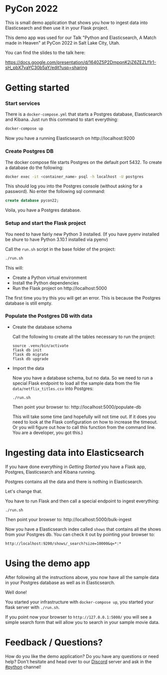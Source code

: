 # PyCon 2022

This is small demo application that shows you how to ingest data into Elasticsearch and then use it in your Flask project.

This demo app was used for our Talk "Python and Elasticsearch, A Match made in Heaven" at PyCon 2022 in Salt Lake City, Utah.

You can find the slides to the talk here:

https://docs.google.com/presentation/d/1640Z5P2DmpqnK2jZ6ZEZLf1r1-sH_pbX7vaYC30b5aY/edit?usp=sharing

# Getting started

### Start services

There is a `docker-compose.yml` that starts a Postgres database, Elasticsearch and Kibana. Just run this command to start everything:

```bash
docker-compose up
```

Now you have a running Elasticsearch on http://localhost:9200

### Create Postgres DB

The docker compose file starts Postgres on the default port 5432. To create a database do the following:

```bash
docker exec -it <container_name> psql -h localhost -U postgres
```

This should log you into the Postgres console (without asking for a password). No enter the following sql command:

```sql
create database pycon22;
```

Voila, you have a Postgres database.

### Setup and start the Flask project

You need to have fairly new Python 3 installed. (If you have pyenv installed be shure to have Python 3.10.1 installed via pyenv)

Call the `run.sh` script in the base folder of the project:

```bash
./run.sh
```

This will:

- Create a Python virtual environment
- Install the Python dependencies
- Run the Flask project on http://localhost:5000

The first time you try this you will get an error. This is because the Postgres database is still empty.

### Populate the Postgres DB with data

- Create the database schema

  Call the following to create all the tables necessary to run the project:

  ```
  source .venv/bin/activate
  flask db init
  flask db migrate
  flask db upgrade
  ```

- Import the data

  Now you have a database schema, but no data. So we need to run a special Flask endpoint to load all the sample data from the file `data/netflix_titles.csv` into Postgres:

  ```
  ./run.sh
  ```

  Then point your browser to: http://localhost:5000/populate-db

  This will take some time (and hopefully will not time out. If it does you need to look at the Flask configuration on how to increase the timeout. Or you will figure out how to call this function from the command line. You are a developer, you got this.)

# Ingesting data into Elasticsearch

If you have done everything in _Getting Started_ you have a Flask app, Postgres, Elasticsearch and Kibana running.

Postgres contains all the data and there is nothing in Elasticsearch.

Let's change that.

You have to run Flask and then call a special endpoint to ingest everything:

```
./run.sh
```

Then point your browser to: http://localhost:5000/bulk-ingest

Now you have a Elasticsearch index called `shows` that contains all the shows from your Postgres db.
You can check it out by pointing your browser to:

```
http://localhost:9200/shows/_search?size=10000&q=*:*
```

# Using the demo app

After following all the instructions above, you now have all the sample data in your Postgres database as well as in Elasticsearch.

Well done!

You started your infrastructure with `docker-compose up`, you started your flask server with `./run.sh`.

If you point now your browser to `http://127.0.0.1:5000/` you will see a simple search form that will allow you to search in your sample movie data.

# Feedback / Questions?

How do you like the demo application? Do you have any questions or need help? Don't hesitate and head over to our [Discord](https://discord.com/invite/Ww9hbqr) server and ask in the [#python](https://discord.com/channels/621778831602221064/621783758739079168) channel!
